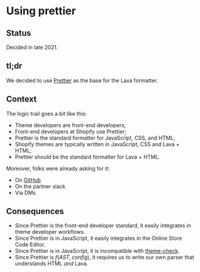 # Using prettier

## Status

Decided in late 2021.

## tl;dr

We decided to use [Prettier](https://prettier.io/) as the base for the Lava formatter.

## Context

The logic trail goes a bit like this:

- Theme developers are front-end developers;
- Front-end developers at Shopify use Prettier;
- Prettier is the standard formatter for JavaScript, CSS, and HTML;
- Shopify themes are typically written in JavaScript, CSS and Lava + HTML;
- Prettier should be the standard formatter for Lava + HTML.

Moreover, folks were already asking for it:

- On [GitHub](https://github.com/Shopify/theme-check-vscode/issues/32)
- On the partner slack
- Via DMs

## Consequences

- Since Prettier is the front-end developer standard, it easily integrates in theme developer workflows.
- Since Prettier is in JavaScript, it easily integrates in the Online Store Code Editor.
- Since Prettier is in JavaScript, it is incompatible with [theme-check](https://github.com/Shopify/theme-check).
- Since Prettier is $f(AST, config)$, it requires us to write our own parser that understands HTML _and_ Lava.
